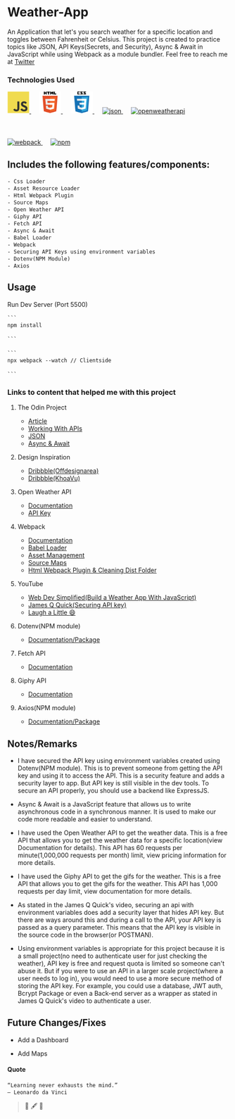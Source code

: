 # Weather-App


<!-- ![This is an image]() -->


An Application that let's you search weather for a specific location and toggles between Fahrenheit or Celsius. This project is created to practice topics like JSON, API Keys(Secrets, and Security), Async & Await in JavaScript while using Webpack as a module bundler. Feel free to reach me at [Twitter](https://twitter.com/hmjatt/)


<!-- [Live Preview]() -->


### Technologies Used

<a href="https://developer.mozilla.org/en-US/docs/Web/JavaScript" target="_blank" rel="noreferrer"> <img src="https://raw.githubusercontent.com/devicons/devicon/master/icons/javascript/javascript-original.svg" alt="javascript" width="50" height="50"/> </a>  &emsp;   <a href="https://www.w3.org/html/" target="_blank" rel="noreferrer"> <img src="https://raw.githubusercontent.com/devicons/devicon/master/icons/html5/html5-original-wordmark.svg" alt="html5" width="50" height="50"/> </a>  &emsp;   <a href="https://www.w3schools.com/css/" target="_blank" rel="noreferrer"> <img src="https://raw.githubusercontent.com/devicons/devicon/master/icons/css3/css3-original-wordmark.svg" alt="css3" width="50" height="50"/> </a> &emsp; <a href="https://www.json.org/" target="_blank" rel="noreferrer"> <img src="https://upload.wikimedia.org/wikipedia/commons/c/c9/JSON_vector_logo.svg" alt="json" width="50" height="50"/> </a>  &emsp;  <a href="https://openweathermap.org/" target="_blank" rel="noreferrer"> <img src="https://openweathermap.org/themes/openweathermap/assets/vendor/owm/img/icons/logo_60x60.png" alt="openweatherapi" width="60" height="60"/> </a>


<a href="https://webpack.js.org/" target="_blank" rel="noreferrer"> <img style="margin-top:40px;" src="https://raw.githubusercontent.com/webpack/media/master/logo/logo-on-white-bg.svg" alt="webpack" width="180" height="100"/> </a>  &emsp;   <a href="https://www.npmjs.com/" target="_blank" rel="noreferrer"> <img style="margin-top:20px;" src="https://raw.githubusercontent.com/npm/logos/master/npm%20logo/npm-logo-red.svg" alt="npm" width="120" height="70"/> </a>


## Includes the following features/components:

    - Css Loader
    - Asset Resource Loader
	- Html Webpack Plugin
    - Source Maps
	- Open Weather API
	- Giphy API
	- Fetch API
	- Async & Await
	- Babel Loader
	- Webpack
	- Securing API Keys using environment variables
	- Dotenv(NPM Module)
	- Axios


## Usage

Run Dev Server (Port 5500)

    ```
    npm install

    ```

    ```
    npx webpack --watch // Clientside

    ```

### Links to content that helped me with this project

1. The Odin Project
    - [Article](https://www.theodinproject.com/lessons/node-path-javascript-weather-app)
    - [Working With APIs](https://www.theodinproject.com/lessons/node-path-javascript-working-with-apis)
    - [JSON](https://www.theodinproject.com/lessons/node-path-javascript-json)
    - [Async & Await](https://www.theodinproject.com/lessons/node-path-javascript-async-and-await)

2. Design Inspiration
	- [Dribbble(Offdesignarea)](https://dribbble.com/shots/15661680-Weather-App)
	- [Dribbble(KhoaVu)](https://dribbble.com/shots/15138732-Weather-app)
	
3. Open Weather API
	- [Documentation](https://openweathermap.org/api)
	- [API Key](https://openweathermap.org/appid)

4. Webpack
	- [Documentation](https://webpack.js.org/concepts/)
	- [Babel Loader](https://webpack.js.org/loaders/babel-loader/#root)
	- [Asset Management](https://webpack.js.org/guides/asset-management/)
	- [Source Maps](https://webpack.js.org/configuration/devtool/)
	- [Html Webpack Plugin & Cleaning Dist Folder ](https://webpack.js.org/guides/output-management/)

5. YouTube
	- [Web Dev Simplified(Build a Weather App With JavaScript)](https://www.youtube.com/watch?v=QH2-TGUlwu4)
	- [James Q Quick(Securing API key)](https://www.youtube.com/watch?v=QH2-TGUlwu4)
	- [Laugh a Little :smile:](https://www.youtube.com/watch?v=QH2-TGUlwu4)

6. Dotenv(NPM module)
	- [Documentation/Package](https://www.npmjs.com/package/dotenv)

8. Fetch API
	- [Documentation](https://developer.mozilla.org/en-US/docs/Web/API/Fetch_API)

9. Giphy API
	- [Documentation](https://developers.giphy.com/docs/api#quick-start-guide)

10. Axios(NPM module)
	- [Documentation/Package](https://www.npmjs.com/package/axios)


## Notes/Remarks

- I have secured the API key using environment variables created using Dotenv(NPM module). This is to prevent someone from getting the API key and using it to access the API. This is a security feature and adds a security layer to app. But API key is still visible in the dev tools. To secure an API properly, you should use a backend like ExpressJS.

- Async & Await is a JavaScript feature that allows us to write asynchronous code in a synchronous manner. It is used to make our code more readable and easier to understand.

- I have used the Open Weather API to get the weather data. This is a free API that allows you to get the weather data for a specific location(view Documentation for details). This API has 60 requests per minute(1,000,000 requests per month) limit, view pricing information for more details.

- I have used the Giphy API to get the gifs for the weather. This is a free API that allows you to get the gifs for the weather. This API has 1,000 requests per day limit, view documentation for more details.

- As stated in the James Q Quick's video, securing an api with environment variables does add a security layer that hides API key. But there are ways around this and during a call to the API, your API key is passed as a query parameter. This means that the API key is visible in the source code in the browser(or POSTMAN).

- Using environment variables is appropriate for this project because it is a small project(no need to authenticate user for just checking the weather), API key is free and request quota is limited so someone can't abuse it. But if you were to use an API in a larger scale project(where a user needs to log in), you would need to use a more secure method of storing the API key. For example, you could use a database, JWT auth, Bcrypt Package or even a Back-end server as a wrapper as stated in James Q Quick's video to authenticate a user.

## Future Changes/Fixes

- Add a Dashboard

- Add Maps

#### Quote

    “Learning never exhausts the mind.”
    — Leonardo da Vinci
>  	
> :notebook_with_decorative_cover: :fountain_pen: :love_you_gesture:
